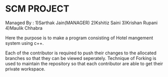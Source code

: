 # SCM PROJECT
Managed By : 1)Sarthak Jain(MANAGER)  2)Kshitiz Saini  3)Krishan Rupani  4)Maulik Chhabra

Here the purpose is to make a program consisting of Hotel mangement system using c++.

Each of the contributor is required to push their changes to the allocated branches so that they can be viewed seperately.
Technique of Forking is used to maintain the repository so that each contributor are able to get their private workspace.
